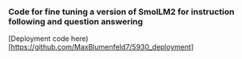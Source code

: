 ### Code for fine tuning a version of SmolLM2 for instruction following and question answering
[Deployment code here)[https://github.com/MaxBlumenfeld7/5930_deployment]
